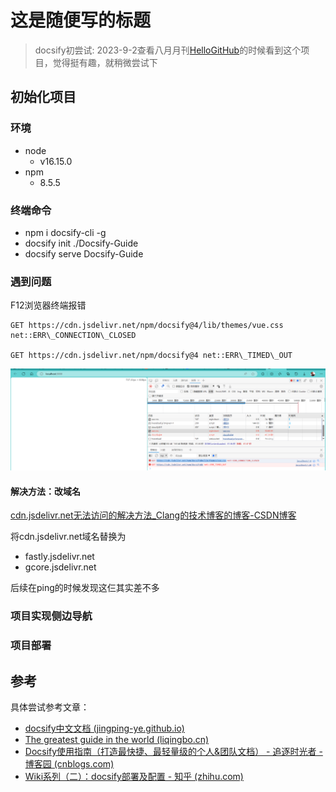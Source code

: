 # 这是随便写的标题

> docsify初尝试:
2023-9-2查看八月月刊[HelloGitHub](https://github.com/521xueweihan/HelloGitHub/blob/master/content/HelloGitHub89.md)的时候看到这个项目，觉得挺有趣，就稍微尝试下


## 初始化项目
### 环境

* node 
  * v16.15.0
* npm  
  * 8.5.5


### 终端命令

* npm i docsify-cli -g
* docsify init ./Docsify-Guide
* docsify serve Docsify-Guide
### 遇到问题
F12浏览器终端报错

```
GET https://cdn.jsdelivr.net/npm/docsify@4/lib/themes/vue.css net::ERR\_CONNECTION\_CLOSED

GET https://cdn.jsdelivr.net/npm/docsify@4 net::ERR\_TIMED\_OUT
```

![image](assets/pic/showError.png)

#### 解决方法：改域名

[cdn.jsdelivr.net无法访问的解决方法_Clang的技术博客的博客-CSDN博客](https://blog.csdn.net/u012899618/article/details/124949363)

将cdn.jsdelivr.net域名替换为

* fastly.jsdelivr.net
* gcore.jsdelivr.net

后续在ping的时候发现这仨其实差不多

### 项目实现侧边导航

### 项目部署


## 参考
具体尝试参考文章：

* [docsify中文文档 (jingping-ye.github.io)](https://jingping-ye.github.io/docsify-docs-zh/#/)
* [The greatest guide in the world (liqingbo.cn)](https://www.liqingbo.cn/docs/docsify/#/preface)
* [Docsify使用指南（打造最快捷、最轻量级的个人&amp;团队文档） - 追逐时光者 - 博客园 (cnblogs.com)](https://www.cnblogs.com/Can-daydayup/p/15413267.html)
* [Wiki系列（二）：docsify部署及配置 - 知乎 (zhihu.com)](https://zhuanlan.zhihu.com/p/141540641)